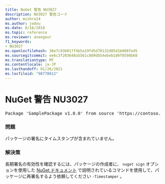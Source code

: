 ```yaml
---
title: NuGet 警告 NU3027
description: NU3027 警告コード
author: mishra14
ms.author: jodou
ms.date: 8/16/2018
ms.topic: reference
ms.reviewer: anangaur
f1_keywords:
- NU3027
ms.openlocfilehash: 38e7c936017f4b5a19fd5d70132d05d1b808fed5
ms.sourcegitcommit: ee6c3f203648a5561c809db54ebeb1d0f0598b68
ms.translationtype: MT
ms.contentlocale: ja-JP
ms.lasthandoff: 01/26/2021
ms.locfileid: "98778612"
---
```

# <a name="nuget-warning-nu3027"></a>NuGet 警告 NU3027

<pre>Package 'SamplePackage v1.0.0' from source 'https://contoso.com/index.json': The signature should be timestamped to enable long-term signature validity after the certificate has expired.</pre>

### <a name="issue"></a>問題

パッケージの署名にタイムスタンプが含まれていません。


### <a name="solution"></a>解決策

長期署名の有効性を確認するには、パッケージの作成者に、 `nuget sign` オプションを使用した [NuGet ドキュメント](../../create-packages/sign-a-package.md) で説明されているコマンドを使用して、パッケージに再署名するよう依頼してください `-Timestamper` 。
